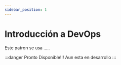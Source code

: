 ```yaml
---
sidebar_position: 1
---
```


# Introducción a DevOps

Este patron se usa .....

:::danger Pronto Disponible!!!
Aun esta en desarrollo
:::
